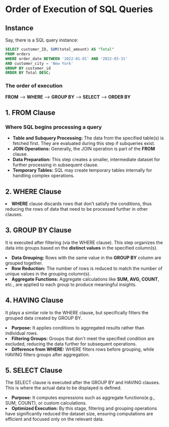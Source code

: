 # Order of Execution of SQL Queries
## Instance
Say, there is a SQL query instance:
```sql
SELECT customer_ID, SUM(total_amount) AS "Total"
FROM orders
WHERE order_date BETWEEN '2022-01-01' AND '2022-03-31'
AND customer_city = 'New York'
GROUP BY customer_id
ORDER BY Total DESC;
```
### The order of execution 
 **FROM** --> **WHERE** --> **GROUP BY** --> **SELECT** --> **ORDER BY**

## 1. FROM Clause
### Where SQL begins processing a query
<ul>
<li><strong>Table and Subquery Processing:</strong> The data from the specified table(s) is fetched first. They are evaluated during this step if subqueries exist.</li>
<li><strong>JOIN Operations:</strong> Generally, the JOIN operation is part of the <strong>FROM</strong> clause.</li>
<li><strong>Data Preparation:</strong> This step creates a smaller, intermediate dataset for further processing in subsequent clause.</li>
<li><strong>Temporary Tables:</strong> SQL may create temporary tables internally for handling complex operations.</li>
</ul>

## 2. WHERE Clause
<li><strong>WHERE</strong> clause discards rows that don’t satisfy the conditions, thus reducing the rows of data that need to be processed further in other clauses.</li>

## 3. GROUP BY Clause
It is executed after filtering (via the WHERE clause). This step organizes the data into groups based on the <strong>distinct values</strong> in the specified column(s).
<li><strong>Data Grouping:</strong> Rows with the same value in the <strong>GROUP BY</strong> column are grouped together.</li>
<li><strong>Row Reduction:</strong> The number of rows is reduced to match the number of unique values in the grouping column(s).</li>
<li><strong>Aggregate Functions:</strong> Aggregate calculations like <strong>SUM, AVG, COUNT</strong>, etc., are applied to each group to produce meaningful insights.</li>

## 4. HAVING Clause
It plays a similar role to the WHERE clause, but specifically filters the grouped data created by GROUP BY.
<li><strong>Purpose:</strong> It applies conditions to aggregated results rather than individual rows.</li>
<li><strong>Filtering Groups:</strong> Groups that don't meet the specified condition are excluded, reducing the data further for subsequent operations.</li>
<li><strong>Difference from WHERE:</strong> WHERE filters rows before grouping, while HAVING filters groups after aggregation.</li>

## 5. SELECT Clause
The SELECT clause is executed after the GROUP BY and HAVING clauses. This is where the actual data to be displayed is defined.
<li><strong>Purpose:</strong> It computes expressions such as aggregate functions(e.g., SUM, COUNT), or custom calculations.</li>
<li><strong>Optimized Execution:</strong> By this stage, filtering and grouping operations have significantly reduced the dataset size, ensuring computations are efficient and focused only on the relevant data.</li>
